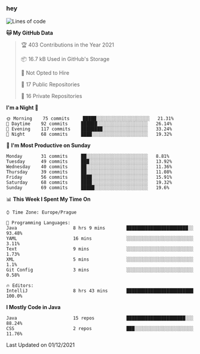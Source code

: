 ### hey

<!--START_SECTION:waka-->
![Lines of code](https://img.shields.io/badge/From%20Hello%20World%20I%27ve%20Written-110077%20lines%20of%20code-blue)

**🐱 My GitHub Data** 

> 🏆 403 Contributions in the Year 2021
 > 
> 📦 16.7 kB Used in GitHub's Storage 
 > 
> 🚫 Not Opted to Hire
 > 
> 📜 17 Public Repositories 
 > 
> 🔑 16 Private Repositories  
 > 
**I'm a Night 🦉** 

```text
🌞 Morning    75 commits     █████░░░░░░░░░░░░░░░░░░░░   21.31% 
🌆 Daytime    92 commits     ██████░░░░░░░░░░░░░░░░░░░   26.14% 
🌃 Evening    117 commits    ████████░░░░░░░░░░░░░░░░░   33.24% 
🌙 Night      68 commits     ████░░░░░░░░░░░░░░░░░░░░░   19.32%

```
📅 **I'm Most Productive on Sunday** 

```text
Monday       31 commits     ██░░░░░░░░░░░░░░░░░░░░░░░   8.81% 
Tuesday      49 commits     ███░░░░░░░░░░░░░░░░░░░░░░   13.92% 
Wednesday    40 commits     ██░░░░░░░░░░░░░░░░░░░░░░░   11.36% 
Thursday     39 commits     ██░░░░░░░░░░░░░░░░░░░░░░░   11.08% 
Friday       56 commits     ████░░░░░░░░░░░░░░░░░░░░░   15.91% 
Saturday     68 commits     ████░░░░░░░░░░░░░░░░░░░░░   19.32% 
Sunday       69 commits     █████░░░░░░░░░░░░░░░░░░░░   19.6%

```


📊 **This Week I Spent My Time On** 

```text
⌚︎ Time Zone: Europe/Prague

💬 Programming Languages: 
Java                     8 hrs 9 mins        ███████████████████████░░   93.48% 
YAML                     16 mins             ░░░░░░░░░░░░░░░░░░░░░░░░░   3.11% 
Text                     9 mins              ░░░░░░░░░░░░░░░░░░░░░░░░░   1.73% 
XML                      5 mins              ░░░░░░░░░░░░░░░░░░░░░░░░░   1.1% 
Git Config               3 mins              ░░░░░░░░░░░░░░░░░░░░░░░░░   0.58%

🔥 Editors: 
IntelliJ                 8 hrs 43 mins       █████████████████████████   100.0%

```

**I Mostly Code in Java** 

```text
Java                     15 repos            ██████████████████████░░░   88.24% 
CSS                      2 repos             ███░░░░░░░░░░░░░░░░░░░░░░   11.76%

```



 Last Updated on 01/12/2021
<!--END_SECTION:waka-->
